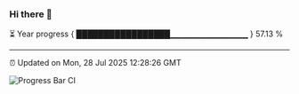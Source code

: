 ### Hi there 👋

⏳ Year progress { █████████████████▁▁▁▁▁▁▁▁▁▁▁▁▁ } 57.13 %

---

⏰ Updated on Mon, 28 Jul 2025 12:28:26 GMT

![Progress Bar CI](https://github.com/code-lakshay/GitHub-Actions-Demo/workflows/Progress%20Bar%20CI/badge.svg)
